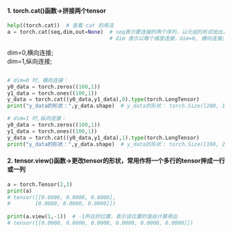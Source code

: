 #### 1. torch.cat()函数->拼接两个tensor
```python
help((torch.cat))  # 查看 cat 的用法
a = torch.cat(seq,dim,out=None)  # seq表示要连接的两个序列，以元组的形式给出，例如:seq=(a,b),  a,b 为两个可以连接的序列
                                 # dim 表示以哪个维度连接，dim=0, 横向连接; dim=1,纵向连接
```
dim=0,横向连接;   
dim=1,纵向连接;
```python

# dim=0 时，横向连接：
y0_data = torch.zeros((100,1))
y1_data = torch.ones((100,1))
y_data = torch.cat((y0_data,y1_data),0).type(torch.LongTensor)
print("y_data的形状：",y_data.shape)  # y_data的形状： torch.Size([200, 1])

# dim=1 时,纵向连接：
y0_data = torch.zeros((100,1))
y1_data = torch.ones((100,1))
y_data = torch.cat((y0_data,y1_data),1).type(torch.LongTensor)
print("y_data的形状：",y_data.shape)  # y_data的形状： torch.Size([100, 2])
```
#### 2. tensor.view()函数->更改tensor的形状，常用作将一个多行的tensor抻成一行或一列
```python
a = torch.Tensor(2,3)
print(a)
# tensor([[0.0000, 0.0000, 0.0000],
#        [0.0000, 0.0000, 0.0000]])
 
print(a.view(1,-1))  # -1所在的位置，表示该位置的值由计算得出
# tensor([[0.0000, 0.0000, 0.0000, 0.0000, 0.0000, 0.0000]])
```
